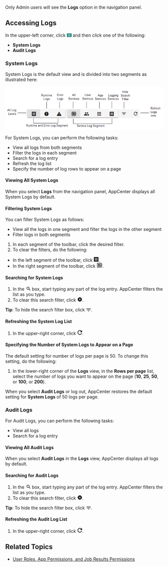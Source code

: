 Only Admin users will see the **Logs** option in the navigation panel.

## Accessing Logs

In the upper-left corner, click ![menu button](/user-guide/images/menu-button.png) and then click one of the following:
 * **System Logs**
 * **Audit Logs**

### System Logs

System Logs is the default view and is divided into two segments as illustrated here:

![logs toolbar](/user-guide/images/logs-toolbar.png)

For System Logs, you can perform the following tasks:

- View all logs from both segments
- Filter the logs in each segment
- Search for a log entry
- Refresh the log list
- Specify the number of log rows to appear on a page

#### Viewing All System Logs

When you select **Logs** from the navigation panel, AppCenter displays all System Logs by default.

#### Filtering System Logs

You can filter System Logs as follows:
 * View all the logs in one segment and filter the logs in the other segment
 * Filter logs in both segments

1. In each segment of the toolbar, click the desired filter.
2. To clear the filters, do the following:
  *  In the left segment of the toolbar, click ![all system logs button](/user-guide/images/filter-logs.png).
  *  In the right segment of the toolbar, click ![all services logs button](/user-guide/images/all-services.png).

#### Searching for System Logs

1. In the ![search logs box](/user-guide/images/search.png) box, start typing any part of the log entry. AppCenter filters the list as you type.
2. To clear this search filter, click ![clear search button](/user-guide/images/clear-search.png).

**Tip**:  To hide the search filter box, click ![hide search filter](/user-guide/images/hide-search-filter.png).

#### Refreshing the System Log List

1. In the upper-right corner, click ![refresh logs button](/user-guide/images/refresh-logs.png).

#### Specifying the Number of System Logs to Appear on a Page

The default setting for number of logs per page is 50. To change this setting, do the following:

1. In the lower-right corner of the **Logs** view, in the **Rows per page** list, select the number of logs you want to appear on the page (**10**, **25**, **50**, or **100**, or **200**).

  When you select **Audit Logs** or log out, AppCenter restores the default setting for **System Logs** of 50 logs per page.

### Audit Logs

For Audit Logs, you can perform the following tasks:

- View all logs
- Search for a log entry

#### Viewing All Audit Logs

When you select **Audit Logs** in the **Logs** view, AppCenter displays all logs by default.

#### Searching for Audit Logs

1. In the ![search logs box](/user-guide/images/search.png) box, start typing any part of the log entry. AppCenter filters the list as you type.
2. To clear this search filter, click ![clear search button](/user-guide/images/clear-search.png).

**Tip**:  To hide the search filter box, click ![hide search filter](/user-guide/images/hide-search-filter.png).

#### Refreshing the Audit Log List

1. In the upper-right corner, click ![refresh logs button](/user-guide/images/refresh-logs.png).

## Related Topics
* [User Roles, App Permissions, and Job Results Permissions](/user-guide/app-permission-user-role.md)
